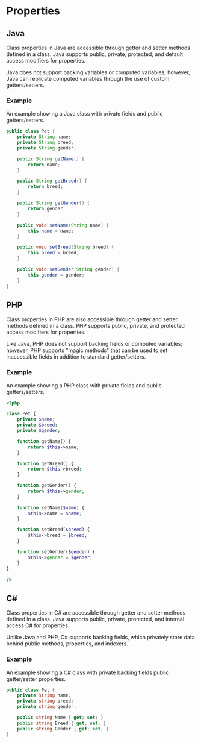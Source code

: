 # Properties

## Java
Class properties in Java are accessible through getter and setter methods defined in a class. Java supports public, private, protected, and default access modifiers for properties.

Java does not support backing variables or computed variables; however, Java can replicate computed variables through the use of custom getters/setters.

### Example
An example showing a Java class with private fields and public getters/setters.

```java
public class Pet {
    private String name;
    private String breed;
    private String gender;

    public String getName() {
        return name;
    }

    public String getBreed() {
        return breed;
    }

    public String getGender() {
        return gender;
    }

    public void setName(String name) {
        this.name = name;
    }

    public void setBreed(String breed) {
        this.breed = breed;
    }

    public void setGender(String gender) {
        this.gender = gender;
    }
}
```

## PHP
Class properties in PHP are also accessible through getter and setter methods defined in a class. PHP supports public, private, and protected access modifiers for properties.

Like Java, PHP does not support backing fields or computed variables; however, PHP supports "magic methods" that can be used to set inaccessible fields in addition to standard getter/setters.

### Example
An example showing a PHP class with private fields and public getters/setters.

```php
<?php

class Pet {
    private $name;
    private $breed;
    private $gender;

    function getName() {
        return $this->name;
    }

    function getBreed() {
        return $this->breed;
    }

    function getGender() {
        return $this->gender;
    }

    function setName($name) {
        $this->name = $name;
    }

    function setBreed($breed) {
        $this->breed = $breed;
    }

    function setGender($gender) {
        $this->gender = $gender;
    }
}

?>
```

## C#
Class properties in C# are accessible through getter and setter methods defined in a class. Java supports public, private, protected, and internal access C# for properties.

Unlike Java and PHP, C# supports backing fields, which privately store data behind public methods, properties, and indexers.

### Example
An example showing a C# class with private backing fields public getter/setter properties.

```cs
public class Pet {
    private string name;
    private string breed;
    private string gender;

    public string Name { get; set; }
    public string Breed { get; set; }
    public string Gender { get; set; }
}
```
